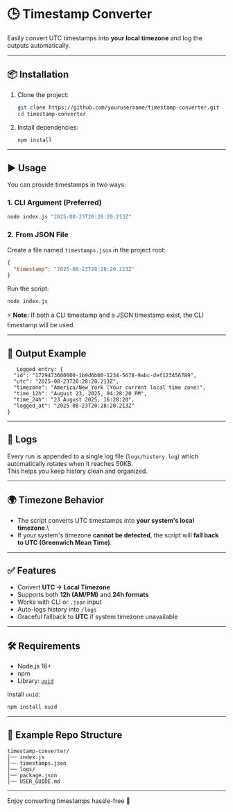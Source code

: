# 🕒 Timestamp Converter

Easily convert UTC timestamps into **your local timezone** and log the outputs automatically.

------------------------------------------------------------------------

## 📦 Installation

1.  Clone the project:

    ``` bash
    git clone https://github.com/yourusername/timestamp-converter.git
    cd timestamp-converter
    ```

2.  Install dependencies:

    ``` bash
    npm install
    ```

------------------------------------------------------------------------

## ▶️ Usage

You can provide timestamps in two ways:

### 1. CLI Argument (Preferred)

``` bash
node index.js "2025-08-23T20:28:20.213Z"
```

### 2. From JSON File

Create a file named `timestamps.json` in the project root:

``` json
{
  "timestamp": "2025-08-23T20:28:20.213Z"
}
```

Run the script:

``` bash
node index.js
```

⚡ **Note:** If both a CLI timestamp and a JSON timestamp exist, the CLI
timestamp will be used.

------------------------------------------------------------------------

## 📝 Output Example
```
   Logged entry: {
  "id": "1729473600000-1b9d6b00-1234-5678-9abc-def123456789",
  "utc": "2025-08-23T20:28:20.213Z",
  "timezone": "America/New_York (Your current local time zone)",
  "time_12h": "August 23, 2025, 04:28:20 PM",
  "time_24h": "23 August 2025, 16:28:20",
  "logged_at": "2025-08-23T20:28:20.213Z"
}
```
------------------------------------------------------------------------

## 📂 Logs

Every run is appended to a single log file (`logs/history.log`) which automatically rotates when it reaches 50KB.\
This helps you keep history clean and organized.

------------------------------------------------------------------------

## 🌍 Timezone Behavior

-   The script converts UTC timestamps into **your system's local
    timezone**.\
-   If your system's timezone **cannot be detected**, the script will
    **fall back to UTC (Greenwich Mean Time)**.

------------------------------------------------------------------------

## ✅ Features

-   Convert **UTC → Local Timezone**
-   Supports both **12h (AM/PM)** and **24h formats**
-   Works with CLI or `.json` input
-   Auto-logs history into `/logs`
-   Graceful fallback to **UTC** if system timezone unavailable

------------------------------------------------------------------------

## 🛠 Requirements

-   Node.js 16+
-   npm
-   Library: [`uuid`](https://www.npmjs.com/package/uuid)

Install `uuid`:

``` bash
npm install uuid
```

------------------------------------------------------------------------

## 🎯 Example Repo Structure

    timestamp-converter/
    │── index.js
    │── timestamps.json
    │── logs/
    │── package.json
    │── USER_GUIDE.md

------------------------------------------------------------------------

Enjoy converting timestamps hassle-free 🚀
